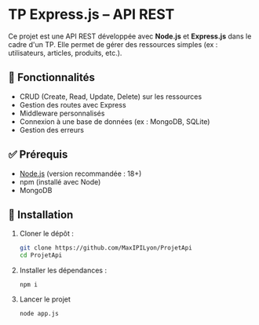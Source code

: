 # TP Express.js – API REST

Ce projet est une API REST développée avec **Node.js** et **Express.js** dans le cadre d'un TP. Elle permet de gérer des ressources simples (ex : utilisateurs, articles, produits, etc.).

## 📁 Fonctionnalités

- CRUD (Create, Read, Update, Delete) sur les ressources
- Gestion des routes avec Express
- Middleware personnalisés
- Connexion à une base de données (ex : MongoDB, SQLite)
- Gestion des erreurs

## ✅ Prérequis

- [Node.js](https://nodejs.org/) (version recommandée : 18+)
- npm (installé avec Node)
- MongoDB

## 🔧 Installation

1. Cloner le dépôt :
   ```bash
   git clone https://github.com/MaxIPILyon/ProjetApi
   cd ProjetApi
   ```
2. Installer les dépendances :
   ```
   npm i
   ```
4. Lancer le projet
   ```
   node app.js
   ```
   
